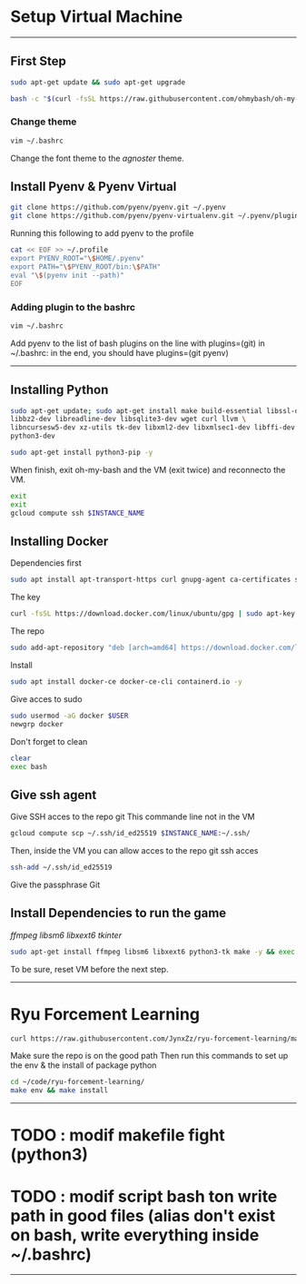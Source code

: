 # Setup Virtual Machine

---

## First Step

```bash
sudo apt-get update && sudo apt-get upgrade
```

```bash
bash -c "$(curl -fsSL https://raw.githubusercontent.com/ohmybash/oh-my-bash/master/tools/install.sh)"
```

### Change theme

```bash
vim ~/.bashrc
```

Change the font theme to the _agnoster_ theme.

## Install Pyenv & Pyenv Virtual

```bash
git clone https://github.com/pyenv/pyenv.git ~/.pyenv
git clone https://github.com/pyenv/pyenv-virtualenv.git ~/.pyenv/plugins/pyenv-virtualenv
```

Running this following to add pyenv to the profile

```bash
cat << EOF >> ~/.profile
export PYENV_ROOT="\$HOME/.pyenv"
export PATH="\$PYENV_ROOT/bin:\$PATH"
eval "\$(pyenv init --path)"
EOF
```

### Adding plugin to the bashrc

```bash
vim ~/.bashrc
```

Add pyenv to the list of bash plugins on the line with plugins=(git) in ~/.bashrc: in the end, you should have plugins=(git pyenv)

---

## Installing Python

```bash
sudo apt-get update; sudo apt-get install make build-essential libssl-dev zlib1g-dev \
libbz2-dev libreadline-dev libsqlite3-dev wget curl llvm \
libncursesw5-dev xz-utils tk-dev libxml2-dev libxmlsec1-dev libffi-dev liblzma-dev \
python3-dev
```

```bash
sudo apt-get install python3-pip -y
```

When finish, exit oh-my-bash and the VM (exit twice) and reconnecto the VM.

```bash
exit
exit
gcloud compute ssh $INSTANCE_NAME
```

## Installing Docker

Dependencies first

```bash
sudo apt install apt-transport-https curl gnupg-agent ca-certificates software-properties-common -y
```

The key

```bash
curl -fsSL https://download.docker.com/linux/ubuntu/gpg | sudo apt-key add -
```

The repo

```bash
sudo add-apt-repository "deb [arch=amd64] https://download.docker.com/linux/ubuntu focal stable"
```

Install

```bash
sudo apt install docker-ce docker-ce-cli containerd.io -y
```

Give acces to sudo

```bash
sudo usermod -aG docker $USER
newgrp docker
```

Don't forget to clean

```bash
clear
exec bash
```

## Give ssh agent

Give SSH acces to the repo git
This commande line not in the VM

```bash
gcloud compute scp ~/.ssh/id_ed25519 $INSTANCE_NAME:~/.ssh/
```

Then, inside the VM you can allow acces to the repo git ssh acces

```bash
ssh-add ~/.ssh/id_ed25519
```

Give the passphrase Git

## Install Dependencies to run the game

_ffmpeg libsm6 libxext6 tkinter_

```bash
sudo apt-get install ffmpeg libsm6 libxext6 python3-tk make -y && exec bash
```

To be sure, reset VM before the next step.

---

# Ryu Forcement Learning

```bash
curl https://raw.githubusercontent.com/JynxZz/ryu-forcement-learning/master/dotfiles/.setup_rl.sh | sh && exec bash
```

Make sure the repo is on the good path
Then run this commands to set up the env & the install of package python

```bash
cd ~/code/ryu-forcement-learning/
make env && make install
```

---

# TODO : modif makefile fight (python3)

# TODO : modif script bash ton write path in good files (alias don't exist on bash, write everything inside ~/.bashrc)

---
